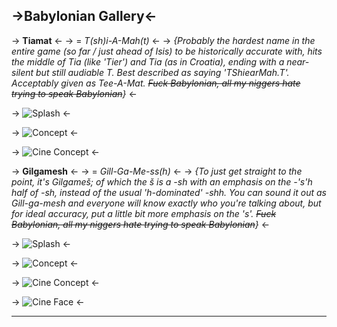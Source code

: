 ## ->Babylonian Gallery<-

 -> **Tiamat** <-
 -> = *T(sh)i-A-Mah(t)* <-
 -> *{Probably the hardest name in the entire game (so far / just ahead of Isis) to be historically accurate with, hits the middle of Tia (like 'Tier') and Tia (as in Croatia), ending with a near-silent but still audiable T. Best described as saying 'TShiearMah.T'. Acceptably given as Tee-A-Mat. ~~Fuck Babylonian, all my niggers hate trying to speak Babylonian~~}* <-

 -> ![Splash](https://files.catbox.moe/6bp7h3.jpg) <-

 -> ![Concept](https://files.catbox.moe/oc5n38.jpg) <-

 -> ![Cine Concept](https://files.catbox.moe/wrnyxt.jpg) <-

 -> **Gilgamesh** <-
 -> = *Gill-Ga-Me-ss(h)* <-
 -> *{To just get straight to the point, it's Gilgameš; of which the š is a -sh with an emphasis on the -'s'h half of -sh, instead of the usual 'h-dominated' -shh. You can sound it out as Gill-ga-mesh and everyone will know exactly who you're talking about, but for ideal accuracy, put a little bit more emphasis on the 's'. ~~Fuck Babylonian, all my niggers hate trying to speak Babylonian~~}* <-

 -> ![Splash](https://files.catbox.moe/7q9aau.jpg) <-

 -> ![Concept](https://files.catbox.moe/zhrjxu.jpg) <-

 -> ![Cine Concept](https://files.catbox.moe/sn4cr7.jpg) <-

 -> ![Cine Face](https://files.catbox.moe/97pw4b.jpg) <-

***
